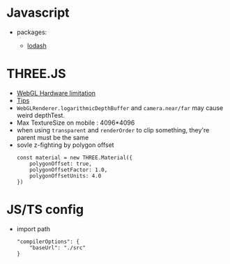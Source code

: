 # Javascript

- packages:

    - [lodash](https://lodash.com/)

# THREE.JS

- [WebGL Hardware limitation](https://webglreport.com/)
- [Tips](https://discoverthreejs.com/tips-and-tricks/)
- `WebGLRenderer.logarithmicDepthBuffer` and `camera.near/far` may cause weird depthTest.
- Max TextureSize on mobile : 4096*4096
- when using `transparent` and `renderOrder` to clip something, they're parent must be the same
- sovle z-fighting by polygon offset
    ```
    const material = new THREE.Material({
        polygonOffset: true,
        polygonOffsetFactor: 1.0,
        polygonOffsetUnits: 4.0
    })
    ```

# JS/TS config

- import path 
    ```
    "compilerOptions": {
        "baseUrl": "./src"
    }
    ```